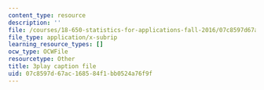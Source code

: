```yaml
---
content_type: resource
description: ''
file: /courses/18-650-statistics-for-applications-fall-2016/07c8597d67ac168584f1bb0524a76f9f_phbw9r1iUDI.srt
file_type: application/x-subrip
learning_resource_types: []
ocw_type: OCWFile
resourcetype: Other
title: 3play caption file
uid: 07c8597d-67ac-1685-84f1-bb0524a76f9f
---
```

